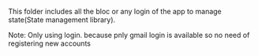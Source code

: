This folder includes all the bloc or any login of the app to manage state(State management library).



Note:
 Only using login. because pnly gmail login is available so no need of registering new accounts